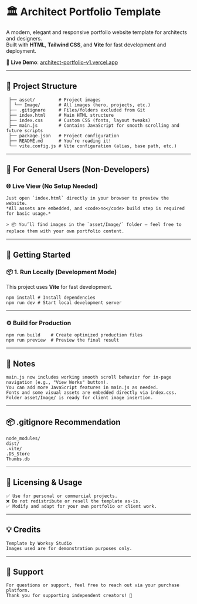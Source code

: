 # 🏛️ Architect Portfolio Template

A modern, elegant and responsive portfolio website template for architects and designers.  
Built with **HTML**, **Tailwind CSS**, and **Vite** for fast development and deployment.


🔗 **Live Demo**: [architect-portfolio-v1.vercel.app](https://architect-portfolio-v1.vercel.app)

---

## 📁 Project Structure
```
 ├── asset/         # Project images 
 │ └── Image/       # All images (hero, projects, etc.)
 ├── .gitignore     # Files/folders excluded from Git
 ├── index.html     # Main HTML structure
 ├── index.css      # Custom CSS (fonts, layout tweaks)
 ├── main.js        # Contains JavaScript for smooth scrolling and future scripts
 ├── package.json   # Project configuration
 ├── README.md      # You’re reading it!
 └── vite.config.js # Vite configuration (alias, base path, etc.)
```

---

## 👤 For General Users (Non-Developers)

### 🌐 Live View (No Setup Needed)
```
Just open `index.html` directly in your browser to preview the website.  
*All assets are embedded, and <code>no</code> build step is required for basic usage.*

> 📦 You’ll find images in the `asset/Image/` folder — feel free to replace them with your own portfolio content.
```

---

## 🚀 Getting Started

### 📦 1. Run Locally (Development Mode)

This project uses **Vite** for fast development.  
```
npm install # Install dependencies
npm run dev # Start local development server
```

---

### ⚙️ Build for Production
```
npm run build    # Create optimized production files
npm run preview  # Preview the final result
```

---

## 🧠 Notes
```
main.js now includes working smooth scroll behavior for in-page navigation (e.g., "View Works" button).
You can add more JavaScript features in main.js as needed.
Fonts and some visual assets are embedded directly via index.css.
Folder asset/Image/ is ready for client image insertion.
```

---

## 📦 .gitignore Recommendation
```
node_modules/
dist/
.vite/
.DS_Store
Thumbs.db
```

---

## 💼 Licensing & Usage
```
✅ Use for personal or commercial projects.
❌ Do not redistribute or resell the template as-is.
✅ Modify and adapt for your own portfolio or client work.
```

---

## 💡 Credits
```
Template by Worksy Studio
Images used are for demonstration purposes only.
```

---

## 📩 Support
```
For questions or support, feel free to reach out via your purchase platform.
Thank you for supporting independent creators! 🙏
```
